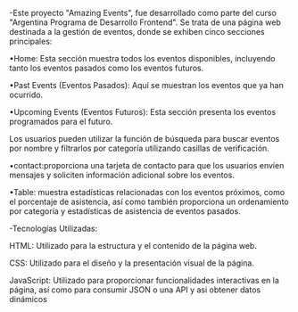 -Este proyecto "Amazing Events", fue desarrollado como parte del curso "Argentina Programa de Desarrollo Frontend".
Se trata de una página web destinada a la gestión de eventos, donde se exhiben cinco secciones principales:

•Home: Esta sección muestra todos los eventos disponibles, incluyendo tanto los eventos pasados como los eventos futuros.

•Past Events (Eventos Pasados): Aquí se muestran los eventos que ya han ocurrido.

•Upcoming Events (Eventos Futuros): Esta sección presenta los eventos programados para el futuro.

Los usuarios pueden utilizar la función de búsqueda para buscar eventos por nombre y filtrarlos por categoría utilizando casillas de verificación.

•contact:proporciona una tarjeta de contacto para que los usuarios envíen mensajes y soliciten información adicional sobre los eventos.

•Table: muestra estadísticas relacionadas con los eventos próximos, como el porcentaje de asistencia, así como también proporciona un ordenamiento por categoría y 
estadísticas de asistencia de eventos pasados.

-Tecnologías Utilizadas: 

HTML: Utilizado para la estructura y el contenido de la página web.

CSS: Utilizado para el diseño y la presentación visual de la página.

JavaScript: Utilizado para proporcionar funcionalidades interactivas en la página, así como para consumir JSON o una API y asi obtener datos dinámicos
